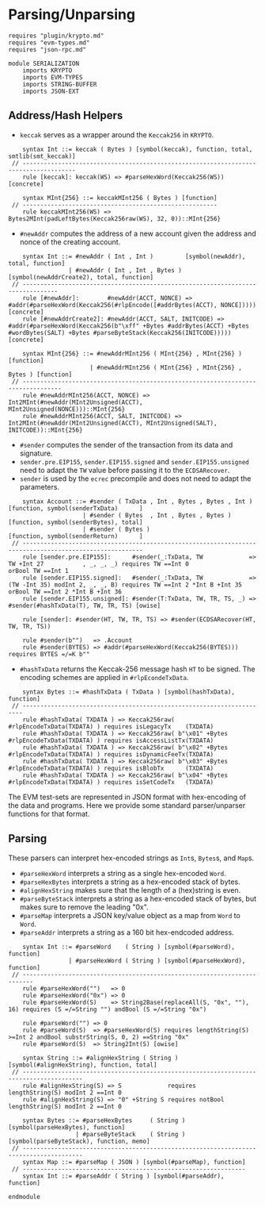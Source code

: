 Parsing/Unparsing
=================

```k
requires "plugin/krypto.md"
requires "evm-types.md"
requires "json-rpc.md"
```

```k
module SERIALIZATION
    imports KRYPTO
    imports EVM-TYPES
    imports STRING-BUFFER
    imports JSON-EXT
```

Address/Hash Helpers
--------------------

-   `keccak` serves as a wrapper around the `Keccak256` in `KRYPTO`.

```k
    syntax Int ::= keccak ( Bytes ) [symbol(keccak), function, total, smtlib(smt_keccak)]
 // -------------------------------------------------------------------------------------
    rule [keccak]: keccak(WS) => #parseHexWord(Keccak256(WS)) [concrete]

    syntax MInt{256} ::= keccakMInt256 ( Bytes ) [function]
 // -------------------------------------------------------
    rule keccakMInt256(WS) => Bytes2MInt(padLeftBytes(Keccak256raw(WS), 32, 0))::MInt{256}
```

-   `#newAddr` computes the address of a new account given the address and nonce of the creating account.

```k
    syntax Int ::= #newAddr ( Int , Int )         [symbol(newAddr), total, function]
                 | #newAddr ( Int , Int , Bytes ) [symbol(newAddrCreate2), total, function]
 // --------------------------------------------------------------------------------
    rule [#newAddr]:        #newAddr(ACCT, NONCE) => #addr(#parseHexWord(Keccak256(#rlpEncode([#addrBytes(ACCT), NONCE]))))                                                                        [concrete]
    rule [#newAddrCreate2]: #newAddr(ACCT, SALT, INITCODE) => #addr(#parseHexWord(Keccak256(b"\xff" +Bytes #addrBytes(ACCT) +Bytes #wordBytes(SALT) +Bytes #parseByteStack(Keccak256(INITCODE))))) [concrete]

    syntax MInt{256} ::= #newAddrMInt256 ( MInt{256} , MInt{256} )         [function]
                       | #newAddrMInt256 ( MInt{256} , MInt{256} , Bytes ) [function]
 // ---------------------------------------------------------------------------------
    rule #newAddrMInt256(ACCT, NONCE) => Int2MInt(#newAddr(MInt2Unsigned(ACCT), MInt2Unsigned(NONCE)))::MInt{256}
    rule #newAddrMInt256(ACCT, SALT, INITCODE) => Int2MInt(#newAddr(MInt2Unsigned(ACCT), MInt2Unsigned(SALT), INITCODE))::MInt{256}
```

- `#sender` computes the sender of the transaction from its data and signature.
- `sender.pre.EIP155`, `sender.EIP155.signed` and `sender.EIP155.unsigned` need to adapt the `TW` value before passing it to the `ECDSARecover`.
- `sender` is used by the `ecrec` precompile and does not need to adapt the parameters.

```k
    syntax Account ::= #sender ( TxData , Int , Bytes , Bytes , Int ) [function, symbol(senderTxData)      ]
                     | #sender ( Bytes  , Int , Bytes , Bytes )       [function, symbol(senderBytes), total]
                     | #sender ( Bytes )                              [function, symbol(senderReturn)      ]
 // --------------------------------------------------------------------------------------------------------
    rule [sender.pre.EIP155]:      #sender(_:TxData, TW             => TW +Int 27           , _, _, _) requires TW ==Int 0                orBool TW ==Int 1
    rule [sender.EIP155.signed]:   #sender(_:TxData, TW             => (TW -Int 35) modInt 2, _, _, B) requires TW ==Int 2 *Int B +Int 35 orBool TW ==Int 2 *Int B +Int 36
    rule [sender.EIP155.unsigned]: #sender(T:TxData, TW, TR, TS, _) => #sender(#hashTxData(T), TW, TR, TS) [owise]

    rule [sender]: #sender(HT, TW, TR, TS) => #sender(ECDSARecover(HT, TW, TR, TS))

    rule #sender(b"")   => .Account
    rule #sender(BYTES) => #addr(#parseHexWord(Keccak256(BYTES))) requires BYTES =/=K b""
```


- `#hashTxData` returns the Keccak-256 message hash `HT` to be signed.
The encoding schemes are applied in `#rlpEcondeTxData`.

```k
    syntax Bytes ::= #hashTxData ( TxData ) [symbol(hashTxData), function]
 // ----------------------------------------------------------------------
    rule #hashTxData( TXDATA ) => Keccak256raw(                #rlpEncodeTxData(TXDATA) ) requires isLegacyTx    (TXDATA)
    rule #hashTxData( TXDATA ) => Keccak256raw( b"\x01" +Bytes #rlpEncodeTxData(TXDATA) ) requires isAccessListTx(TXDATA)
    rule #hashTxData( TXDATA ) => Keccak256raw( b"\x02" +Bytes #rlpEncodeTxData(TXDATA) ) requires isDynamicFeeTx(TXDATA)
    rule #hashTxData( TXDATA ) => Keccak256raw( b"\x03" +Bytes #rlpEncodeTxData(TXDATA) ) requires isBlobTx      (TXDATA)
    rule #hashTxData( TXDATA ) => Keccak256raw( b"\x04" +Bytes #rlpEncodeTxData(TXDATA) ) requires isSetCodeTx   (TXDATA)
``` 

The EVM test-sets are represented in JSON format with hex-encoding of the data and programs.
Here we provide some standard parser/unparser functions for that format.

Parsing
-------

These parsers can interpret hex-encoded strings as `Int`s, `Bytes`s, and `Map`s.

-   `#parseHexWord` interprets a string as a single hex-encoded `Word`.
-   `#parseHexBytes` interprets a string as a hex-encoded stack of bytes.
-   `#alignHexString` makes sure that the length of a (hex)string is even.
-   `#parseByteStack` interprets a string as a hex-encoded stack of bytes, but makes sure to remove the leading "0x".
-   `#parseMap` interprets a JSON key/value object as a map from `Word` to `Word`.
-   `#parseAddr` interprets a string as a 160 bit hex-endcoded address.

```k
    syntax Int ::= #parseWord    ( String ) [symbol(#parseWord), function]
                 | #parseHexWord ( String ) [symbol(#parseHexWord), function]
 // -------------------------------------------------------------------------
    rule #parseHexWord("")   => 0
    rule #parseHexWord("0x") => 0
    rule #parseHexWord(S)    => String2Base(replaceAll(S, "0x", ""), 16) requires (S =/=String "") andBool (S =/=String "0x")

    rule #parseWord("") => 0
    rule #parseWord(S)  => #parseHexWord(S) requires lengthString(S) >=Int 2 andBool substrString(S, 0, 2) ==String "0x"
    rule #parseWord(S)  => String2Int(S) [owise]

    syntax String ::= #alignHexString ( String ) [symbol(#alignHexString), function, total]
 // ---------------------------------------------------------------------------------------
    rule #alignHexString(S) => S             requires         lengthString(S) modInt 2 ==Int 0
    rule #alignHexString(S) => "0" +String S requires notBool lengthString(S) modInt 2 ==Int 0

    syntax Bytes ::= #parseHexBytes     ( String ) [symbol(parseHexBytes), function]
                   | #parseByteStack    ( String ) [symbol(parseByteStack), function, memo]
 // ---------------------------------------------------------------------------------------
    syntax Map ::= #parseMap ( JSON ) [symbol(#parseMap), function]
 // ---------------------------------------------------------------
    syntax Int ::= #parseAddr ( String ) [symbol(#parseAddr), function]

endmodule
```
